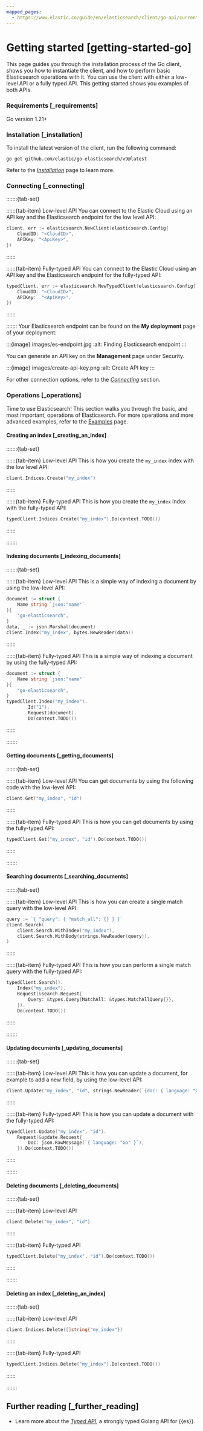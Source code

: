 ```yaml
---
mapped_pages:
  - https://www.elastic.co/guide/en/elasticsearch/client/go-api/current/getting-started-go.html
---
```


# Getting started [getting-started-go]

This page guides you through the installation process of the Go client, shows you how to instantiate the client, and how to perform basic Elasticsearch operations with it. You can use the client with either a low-level API or a fully typed API. This getting started shows you examples of both APIs.


### Requirements [_requirements]

Go version 1.21+


### Installation [_installation]

To install the latest version of the client, run the following command:

```shell
go get github.com/elastic/go-elasticsearch/v9@latest
```

Refer to the [*Installation*](/reference/installation.md) page to learn more.


### Connecting [_connecting]

:::::::{tab-set}

::::::{tab-item} Low-level API
You can connect to the Elastic Cloud using an API key and the Elasticsearch endpoint for the low level API:

```go
client, err := elasticsearch.NewClient(elasticsearch.Config{
    CloudID: "<CloudID>",
    APIKey: "<ApiKey>",
})
```
::::::

::::::{tab-item} Fully-typed API
You can connect to the Elastic Cloud using an API key and the Elasticsearch endpoint for the fully-typed API:

```go
typedClient, err := elasticsearch.NewTypedClient(elasticsearch.Config{
    CloudID: "<CloudID>",
    APIKey:  "<ApiKey>",
})
```
::::::

:::::::
Your Elasticsearch endpoint can be found on the **My deployment** page of your deployment:

:::{image} images/es-endpoint.jpg
:alt: Finding Elasticsearch endpoint
:::

You can generate an API key on the **Management** page under Security.

:::{image} images/create-api-key.png
:alt: Create API key
:::

For other connection options, refer to the [*Connecting*](/reference/connecting.md) section.


### Operations [_operations]

Time to use Elasticsearch! This section walks you through the basic, and most important, operations of Elasticsearch. For more operations and more advanced examples, refer to the [Examples](/reference/examples.md) page.


#### Creating an index [_creating_an_index]

:::::::{tab-set}

::::::{tab-item} Low-level API
This is how you create the `my_index` index with the low level API:

```go
client.Indices.Create("my_index")
```
::::::

::::::{tab-item} Fully-typed API
This is how you create the `my_index` index with the fully-typed API:

```go
typedClient.Indices.Create("my_index").Do(context.TODO())
```
::::::

:::::::

#### Indexing documents [_indexing_documents]

:::::::{tab-set}

::::::{tab-item} Low-level API
This is a simple way of indexing a document by using the low-level API:

```go
document := struct {
    Name string `json:"name"`
}{
    "go-elasticsearch",
}
data, _ := json.Marshal(document)
client.Index("my_index", bytes.NewReader(data))
```
::::::

::::::{tab-item} Fully-typed API
This is a simple way of indexing a document by using the fully-typed API:

```go
document := struct {
    Name string `json:"name"`
}{
    "go-elasticsearch",
}
typedClient.Index("my_index").
		Id("1").
		Request(document).
		Do(context.TODO())
```
::::::

:::::::

#### Getting documents [_getting_documents]

:::::::{tab-set}

::::::{tab-item} Low-level API
You can get documents by using the following code with the low-level API:

```go
client.Get("my_index", "id")
```
::::::

::::::{tab-item} Fully-typed API
This is how you can get documents by using the fully-typed API:

```go
typedClient.Get("my_index", "id").Do(context.TODO())
```
::::::

:::::::

#### Searching documents [_searching_documents]

:::::::{tab-set}

::::::{tab-item} Low-level API
This is how you can create a single match query with the low-level API:

```go
query := `{ "query": { "match_all": {} } }`
client.Search(
    client.Search.WithIndex("my_index"),
    client.Search.WithBody(strings.NewReader(query)),
)
```
::::::

::::::{tab-item} Fully-typed API
This is how you can perform a single match query with the fully-typed API:

```go
typedClient.Search().
    Index("my_index").
    Request(&search.Request{
        Query: &types.Query{MatchAll: &types.MatchAllQuery{}},
    }).
    Do(context.TODO())
```
::::::

:::::::

#### Updating documents [_updating_documents]

:::::::{tab-set}

::::::{tab-item} Low-level API
This is how you can update a document, for example to add a new field, by using the low-level API:

```go
client.Update("my_index", "id", strings.NewReader(`{doc: { language: "Go" }}`))
```
::::::

::::::{tab-item} Fully-typed API
This is how you can update a document with the fully-typed API:

```go
typedClient.Update("my_index", "id").
	Request(&update.Request{
        Doc: json.RawMessage(`{ language: "Go" }`),
    }).Do(context.TODO())
```
::::::

:::::::

#### Deleting documents [_deleting_documents]

:::::::{tab-set}

::::::{tab-item} Low-level API
```go
client.Delete("my_index", "id")
```
::::::

::::::{tab-item} Fully-typed API
```go
typedClient.Delete("my_index", "id").Do(context.TODO())
```
::::::

:::::::

#### Deleting an index [_deleting_an_index]

:::::::{tab-set}

::::::{tab-item} Low-level API
```go
client.Indices.Delete([]string{"my_index"})
```
::::::

::::::{tab-item} Fully-typed API
```go
typedClient.Indices.Delete("my_index").Do(context.TODO())
```
::::::

:::::::

## Further reading [_further_reading]

* Learn more about the [*Typed API*](/reference/typed-api.md), a strongly typed Golang API for {{es}}.
